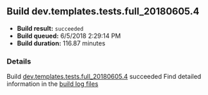 ## Build dev.templates.tests.full_20180605.4
- **Build result:** `succeeded`
- **Build queued:** 6/5/2018 2:29:14 PM
- **Build duration:** 116.87 minutes
### Details
Build [dev.templates.tests.full_20180605.4](https://winappstudio.visualstudio.com/web/build.aspx?pcguid=a4ef43be-68ce-4195-a619-079b4d9834c2&builduri=vstfs%3a%2f%2f%2fBuild%2fBuild%2f25815) succeeded
Find detailed information in the [build log files](https://uwpctdiags.blob.core.windows.net/buildlogs/dev.templates.tests.full_20180605.4_logs.zip)
